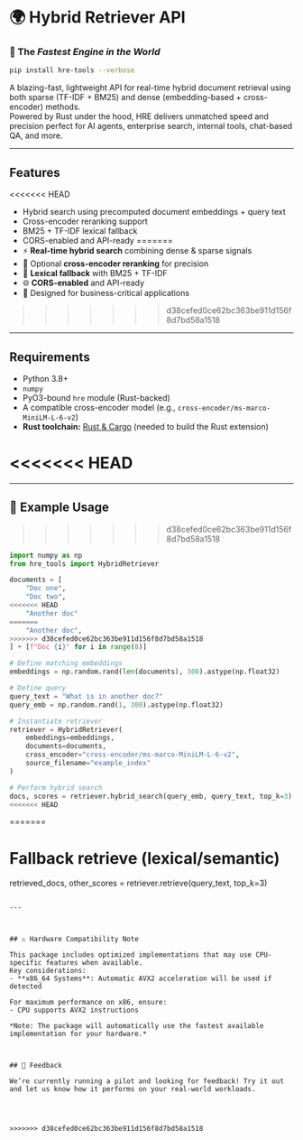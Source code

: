 # 🌍 Hybrid Retriever API


### 🚀 The *Fastest Engine in the World*

```bash
pip install hre-tools --verbose
```

A blazing-fast, lightweight API for real-time hybrid document retrieval using both sparse (TF-IDF + BM25) and dense (embedding-based + cross-encoder) methods.  
Powered by Rust under the hood, HRE delivers unmatched speed and precision perfect for AI agents, enterprise search, internal tools, chat-based QA, and more.

---

## Features

<<<<<<< HEAD
- Hybrid search using precomputed document embeddings + query text
- Cross-encoder reranking support
- BM25 + TF-IDF lexical fallback
- CORS-enabled and API-ready
=======
- ⚡ **Real-time hybrid search** combining dense & sparse signals
- 🧠 Optional **cross-encoder reranking** for precision
- 🔎 **Lexical fallback** with BM25 + TF-IDF
- 🌐 **CORS-enabled** and API-ready
- 🏢 Designed for business-critical applications
>>>>>>> d38cefed0ce62bc363be911d156f8d7bd58a1518

---

## Requirements

- Python 3.8+
- `numpy`
- PyO3-bound `hre` module (Rust-backed)
- A compatible cross-encoder model (e.g., `cross-encoder/ms-marco-MiniLM-L-6-v2`)
- **Rust toolchain:** [Rust & Cargo](https://www.rust-lang.org/tools/install) (needed to build the Rust extension)

<<<<<<< HEAD
=======
---

## 🧪 Example Usage

>>>>>>> d38cefed0ce62bc363be911d156f8d7bd58a1518
```python
import numpy as np
from hre_tools import HybridRetriever

documents = [
    "Doc one",
    "Doc two",
<<<<<<< HEAD
    "Another doc"
=======
    "Another doc",
>>>>>>> d38cefed0ce62bc363be911d156f8d7bd58a1518
] + [f"Doc {i}" for i in range(8)]

# Define matching embeddings
embeddings = np.random.rand(len(documents), 300).astype(np.float32)

# Define query
query_text = "What is in another doc?"
query_emb = np.random.rand(1, 300).astype(np.float32)

# Instantiate retriever
retriever = HybridRetriever(
    embeddings=embeddings,
    documents=documents,
    cross_encoder="cross-encoder/ms-marco-MiniLM-L-6-v2",
    source_filename="example_index"
)

# Perform hybrid search
docs, scores = retriever.hybrid_search(query_emb, query_text, top_k=3)
<<<<<<< HEAD
```
=======

# Fallback retrieve (lexical/semantic)
retrieved_docs, other_scores = retriever.retrieve(query_text, top_k=3)
```

---



## ⚠️ Hardware Compatibility Note

This package includes optimized implementations that may use CPU-specific features when available. 
Key considerations:
- **x86_64 Systems**: Automatic AVX2 acceleration will be used if detected

For maximum performance on x86, ensure:
- CPU supports AVX2 instructions

*Note: The package will automatically use the fastest available implementation for your hardware.*



## 💬 Feedback

We’re currently running a pilot and looking for feedback! Try it out and let us know how it performs on your real-world workloads.




>>>>>>> d38cefed0ce62bc363be911d156f8d7bd58a1518
